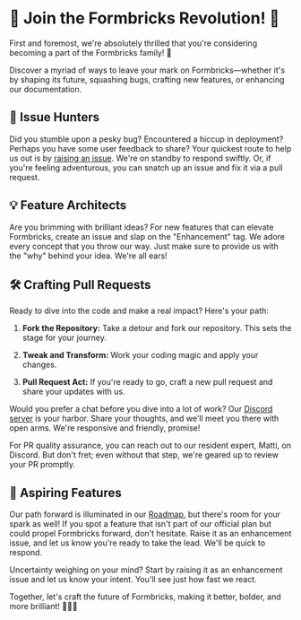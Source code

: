 # 🚀 Join the Formbricks Revolution! 🧱

First and foremost, we're absolutely thrilled that you're considering becoming a part of the Formbricks family! 🤗

Discover a myriad of ways to leave your mark on Formbricks—whether it's by shaping its future, squashing bugs, crafting new features, or enhancing our documentation.

## 🐛 Issue Hunters

Did you stumble upon a pesky bug? Encountered a hiccup in deployment? Perhaps you have some user feedback to share? Your quickest route to help us out is by [raising an issue](https://github.com/formbricks/formbricks/issues/new/choose). We're on standby to respond swiftly. Or, if you're feeling adventurous, you can snatch up an issue and fix it via a pull request.

## 💡 Feature Architects

Are you brimming with brilliant ideas? For new features that can elevate Formbricks, create an issue and slap on the "Enhancement" tag. We adore every concept that you throw our way. Just make sure to provide us with the "why" behind your idea. We're all ears!

## 🛠 Crafting Pull Requests

Ready to dive into the code and make a real impact? Here's your path:

1. **Fork the Repository:** Take a detour and fork our repository. This sets the stage for your journey.

2. **Tweak and Transform:** Work your coding magic and apply your changes.

3. **Pull Request Act:** If you're ready to go, craft a new pull request and share your updates with us.

Would you prefer a chat before you dive into a lot of work? Our [Discord server](https://formbricks.com/discord) is your harbor. Share your thoughts, and we'll meet you there with open arms. We're responsive and friendly, promise!

For PR quality assurance, you can reach out to our resident expert, Matti, on Discord. But don't fret; even without that step, we're geared up to review your PR promptly.

## 🚀 Aspiring Features

Our path forward is illuminated in our [Roadmap](https://github.com/orgs/formbricks/projects/1), but there's room for your spark as well! If you spot a feature that isn't part of our official plan but could propel Formbricks forward, don't hesitate. Raise it as an enhancement issue, and let us know you're ready to take the lead. We'll be quick to respond.

Uncertainty weighing on your mind? Start by raising it as an enhancement issue and let us know your intent. You'll see just how fast we react.

Together, let's craft the future of Formbricks, making it better, bolder, and more brilliant! 🚀🧱🌟